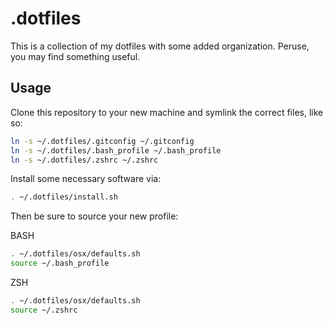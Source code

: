 # .dotfiles

This is a collection of my dotfiles with some added organization. Peruse, you may find something useful.

## Usage

Clone this repository to your new machine and symlink the correct files, like so:

```bash
ln -s ~/.dotfiles/.gitconfig ~/.gitconfig
ln -s ~/.dotfiles/.bash_profile ~/.bash_profile
ln -s ~/.dotfiles/.zshrc ~/.zshrc
```

Install some necessary software via:
```bash
. ~/.dotfiles/install.sh
```


Then be sure to source your new profile:


BASH
```bash
. ~/.dotfiles/osx/defaults.sh
source ~/.bash_profile
```

ZSH
```bash
. ~/.dotfiles/osx/defaults.sh
source ~/.zshrc
```

